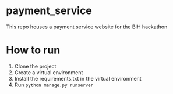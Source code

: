# payment_service
This repo houses a payment service website for the BIH hackathon

# How to run
1. Clone the project
2. Create a virtual environment
3. Install the requirements.txt in the virtual environment
4. Run ```python manage.py runserver```
